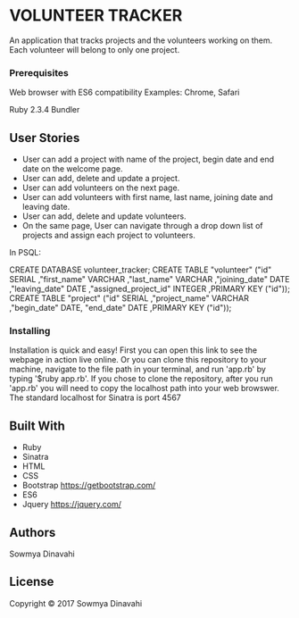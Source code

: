 # VOLUNTEER TRACKER

 An application that tracks projects and the volunteers working on them. Each volunteer will belong to only one project.

### Prerequisites

Web browser with ES6 compatibility
Examples: Chrome, Safari

Ruby 2.3.4
Bundler

## User Stories

* User can add a project with name of the project, begin date and end date on the welcome page.
* User can add, delete and update a project.
* User can add volunteers on the next page.
* User can add volunteers with first name, last name, joining date and leaving date.
* User can add, delete and update volunteers.
* On the same page, User can navigate through a drop down list of projects and assign each project to volunteers.

In PSQL:

CREATE DATABASE volunteer_tracker;
CREATE TABLE "volunteer" ("id"  SERIAL ,"first_name" VARCHAR ,"last_name" VARCHAR ,"joining_date" DATE ,"leaving_date" DATE ,"assigned_project_id" INTEGER ,PRIMARY KEY ("id"));
CREATE TABLE "project" ("id"  SERIAL ,"project_name" VARCHAR ,"begin_date" DATE,
"end_date" DATE ,PRIMARY KEY ("id"));

### Installing

Installation is quick and easy! First you can open this link  to see the webpage in action live online. Or you can clone this repository to your machine, navigate to the file path in your terminal, and run 'app.rb' by typing '$ruby app.rb'. If you chose to clone the repository, after you run 'app.rb' you will need to copy the localhost path into your web browswer. The standard localhost for Sinatra is port 4567

## Built With

* Ruby
* Sinatra
* HTML
* CSS
* Bootstrap https://getbootstrap.com/
* ES6
* Jquery https://jquery.com/



## Authors

Sowmya Dinavahi

## License

Copyright © 2017 Sowmya Dinavahi
